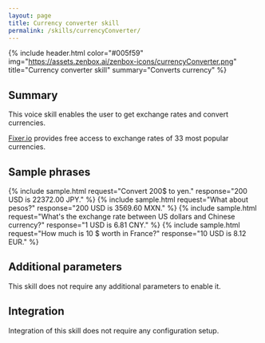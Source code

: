 ```yaml
---
layout: page
title: Currency converter skill
permalink: /skills/currencyConverter/
---
```


{% include header.html color="#005f59" img="https://assets.zenbox.ai/zenbox-icons/currencyConverter.png" title="Currency converter skill" summary="Converts currency" %}

## Summary
This voice skill enables the user to get exchange rates and convert currencies. 

[Fixer.io](http://fixer.io/) provides free access to exchange rates of 33 most popular currencies.

## Sample phrases
{% include sample.html request="Convert 200$ to yen." response="200 USD is 22372.00 JPY." %}
{% include sample.html request="What about pesos?" response="200 USD is 3569.60 MXN." %}
{% include sample.html request="What's the exchange rate between US dollars and Chinese currency?" response="1 USD is 6.81 CNY." %}
{% include sample.html request="How much is 10 $ worth in France?" response="10 USD is 8.12 EUR." %}

## Additional parameters
This skill does not require any additional parameters to enable it.

## Integration
Integration of this skill does not require any configuration setup.